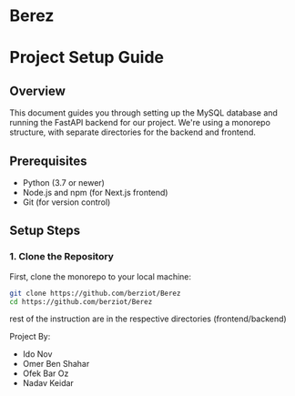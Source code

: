 # Berez

# Project Setup Guide

## Overview
This document guides you through setting up the MySQL database and running the FastAPI backend for our project. We're using a monorepo structure, with separate directories for the backend and frontend.

## Prerequisites
- Python (3.7 or newer)
- Node.js and npm (for Next.js frontend)
- Git (for version control)

## Setup Steps

### 1. Clone the Repository
First, clone the monorepo to your local machine:
```bash
git clone https://github.com/berziot/Berez
cd https://github.com/berziot/Berez
```
rest of the instruction are in the respective directories (frontend/backend)

Project By:
- Ido Nov
- Omer Ben Shahar
- Ofek Bar Oz
- Nadav Keidar